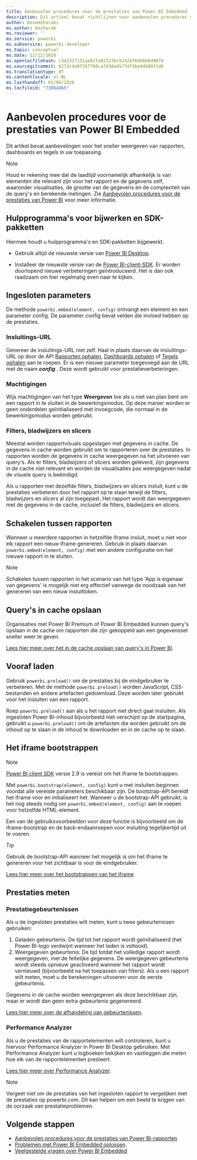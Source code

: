 ```yaml
---
title: Aanbevolen procedures voor de prestaties van Power BI Embedded
description: Dit artikel bevat richtlijnen voor aanbevolen procedures voor ingesloten analyses
author: KesemSharabi
ms.author: kesharab
ms.reviewer: ''
ms.service: powerbi
ms.subservice: powerbi-developer
ms.topic: conceptual
ms.date: 12/12/2018
ms.openlocfilehash: c3e2327131ae82fa025236c9242476466b6d9074
ms.sourcegitcommit: 6272c4a0f267708ca7d38a45774f3bedd680f2d6
ms.translationtype: HT
ms.contentlocale: nl-NL
ms.lasthandoff: 01/06/2020
ms.locfileid: "73864065"
---
```

# <a name="power-bi-embedded-performance-best-practices"></a>Aanbevolen procedures voor de prestaties van Power BI Embedded

Dit artikel bevat aanbevelingen voor het sneller weergeven van rapporten, dashboards en tegels in uw toepassing.

> [!Note]
> Houd er rekening mee dat de laadtijd voornamelijk afhankelijk is van elementen die relevant zijn voor het rapport en de gegevens zelf, waaronder visualisaties, de grootte van de gegevens en de complexiteit van de query's en berekende metingen. Zie [Aanbevolen procedures voor de prestaties van Power BI](../power-bi-reports-performance.md) voor meer informatie.

## <a name="update-tools-and-sdk-packages"></a>Hulpprogramma's voor bijwerken en SDK-pakketten

Hiermee houdt u hulpprogramma's en SDK-pakketten bijgewerkt.

* Gebruik altijd de nieuwste versie van [Power BI Desktop](https://powerbi.microsoft.com/desktop/).

* Installeer de nieuwste versie van de [Power BI-client-SDK](https://github.com/Microsoft/PowerBI-JavaScript). Er worden doorlopend nieuwe verbeteringen geïntroduceerd. Het is dan ook raadzaam om hier regelmatig even naar te kijken.

## <a name="embed-parameters"></a>Ingesloten parameters

De methode `powerbi.embed(element, config)` ontvangt een element en een parameter config. De parameter config bevat velden die invloed hebben op de prestaties.

### <a name="embed-url"></a>Insluitings-URL

Genereer de insluitings-URL niet zelf. Haal in plaats daarvan de insluitings-URL op door de API [Rapporten ophalen](/rest/api/power-bi/reports/getreportsingroup), [Dashboards ophalen](/rest/api/power-bi/dashboards/getdashboardsingroup) of [Tegels ophalen](/rest/api/power-bi/dashboards/gettilesingroup) aan te roepen. Er is een nieuwe parameter toegevoegd aan de URL met de naam **_config_** . Deze wordt gebruikt voor prestatieverbeteringen.

### <a name="permissions"></a>Machtigingen

Wijs machtigingen van het type **Weergeven** toe als u niet van plan bent om een rapport in te sluiten in de bewerkingsmodus. Op deze manier worden er geen onderdelen geïnitialiseerd met invoegcode, die normaal in de bewerkingsmodus worden gebruikt.

### <a name="filters-bookmarks-and-slicers"></a>Filters, bladwijzers en slicers

Meestal worden rapportvisuals opgeslagen met gegevens in cache. De gegevens in cache worden gebruikt om te rapporteren over de prestaties. In rapporten worden de gegevens in cache weergegeven na het uitvoeren van query's. Als er filters, bladwijzers of slicers worden geleverd, zijn gegevens in de cache niet relevant en worden de visualisaties pas weergegeven nadat de visuele query is beëindigd.

Als u rapporten met dezelfde filters, bladwijzers en slicers insluit, kunt u de prestaties verbeteren door het rapport op te slaan terwijl de filters, bladwijzers en slicers al zijn toegepast. Het rapport wordt dan weergegeven met de gegevens in de cache, inclusief de filters, bladwijzers en slicers.

## <a name="switching-between-reports"></a>Schakelen tussen rapporten

Wanneer u meerdere rapporten in hetzelfde iframe insluit, moet u niet voor elk rapport een nieuw iframe genereren. Gebruik in plaats daarvan `powerbi.embed(element, config)` met een andere configuratie om het nieuwe rapport in te sluiten.

> [!NOTE]
> Schakelen tussen rapporten in het scenario van het type 'App is eigenaar van gegevens' is mogelijk niet erg effectief vanwege de noodzaak van het genereren van een nieuw insluittoken.

## <a name="query-caching"></a>Query's in cache opslaan

Organisaties met Power BI Premium of Power BI Embedded kunnen query's opslaan in de cache om rapporten die zijn gekoppeld aan een gegevensset sneller weer te geven.

[Lees hier meer over het in de cache opslaan van query's in Power BI](../power-bi-query-caching.md).

## <a name="preload"></a>Vooraf laden

Gebruik `powerbi.preload()` om de prestaties bij de eindgebruiker te verbeteren. Met de methode `powerbi.preload()` worden JavaScript, CSS-bestanden en andere artefacten gedownload. Deze worden later gebruikt voor het insluiten van een rapport.

Roep `powerbi.preload()` aan als u het rapport niet direct gaat insluiten. Als ingesloten Power BI-inhoud bijvoorbeeld niet verschijnt op de startpagina, gebruikt u `powerbi.preload()` om de artefacten die worden gebruikt om de inhoud op te slaan in de inhoud te downloaden en in de cache op te slaan.

## <a name="bootstrapping-the-iframe"></a>Het iframe bootstrappen

> [!NOTE]
> [Power BI client SDK](https://github.com/Microsoft/PowerBI-JavaScript) versie 2.9 is vereist om het iframe te bootstrappen.

Met `powerbi.bootstrap(element, config)` kunt u met insluiten beginnen voordat alle vereiste parameters beschikbaar zijn. De bootstrap-API bereidt het iframe voor en initialiseert het.
Wanneer u de bootstrap-API gebruikt, is het nog steeds nodig om `powerbi.embed(element, config)` aan te roepen voor hetzelfde HTML-element.

Een van de gebruiksvoorbeelden voor deze functie is bijvoorbeeld om de iframe-bootstrap en de back-endaanroepen voor insluiting tegelijkertijd uit te voeren.
> [!TIP]
> Gebruik de bootstrap-API wanneer het mogelijk is om het iframe te genereren voor het zichtbaar is voor de eindgebruiker.

[Lees hier meer over het bootstrappen van het iframe](https://github.com/Microsoft/PowerBI-JavaScript/wiki/Bootstrap-For-Better-Performance).

## <a name="measure-performance"></a>Prestaties meten

### <a name="performance-events"></a>Prestatiegebeurtenissen

Als u de ingesloten prestaties wilt meten, kunt u twee gebeurtenissen gebruiken:

1. Geladen gebeurtenis: De tijd tot het rapport wordt geïnitialiseerd (het Power BI-logo verdwijnt wanneer het laden is voltooid).
2. Weergegeven gebeurtenis: De tijd totdat het volledige rapport wordt weergegeven, met de feitelijke gegevens. De weergegeven gebeurtenis wordt steeds opnieuw geactiveerd wanneer het rapport wordt vernieuwd (bijvoorbeeld na het toepassen van filters). Als u een rapport wilt meten, moet u de berekeningen uitvoeren voor de eerste gebeurtenis.

Gegevens in de cache worden weergegeven als deze beschikbaar zijn, maar er wordt dan geen extra gebeurtenis gegenereerd.

[Lees hier meer over de afhandeling van gebeurtenissen](https://github.com/Microsoft/PowerBI-JavaScript/wiki/Handling-Events).

### <a name="performance-analyzer"></a>Performance Analyzer

Als u de prestaties van de rapportelementen wilt controleren, kunt u hiervoor Performance Analyzer in Power BI Desktop gebruiken.
Met Performance Analyzer kunt u logboeken bekijken en vastleggen die meten hoe elk van de rapportelementen presteert.

[Lees hier meer over Performance Analyzer](../desktop-performance-analyzer.md).

> [!NOTE]
> Vergeet niet om de prestaties van het ingesloten rapport te vergelijken met de prestaties op powerbi.com. Dit kan helpen om een beeld te krijgen van de oorzaak van prestatieproblemen.

## <a name="next-steps"></a>Volgende stappen

* [Aanbevolen procedures voor de prestaties van Power BI-rapporten](../power-bi-reports-performance.md)
* [Problemen met Power BI Embedded oplossen](embedded-troubleshoot.md)
* [Veelgestelde vragen over Power BI Embedded](embedded-faq.md)
